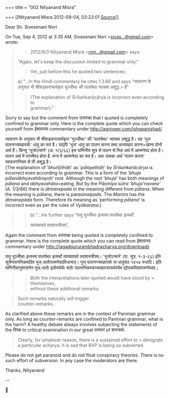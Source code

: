 +++
title = "002 Nityanand Misra"

+++
[[Nityanand Misra	2012-09-04, 03:23:01 [Source](https://groups.google.com/g/bvparishat/c/ureGR2Y4tBQ)]]



Dear Sh. Sivesenani Nori  
  

On Tue, Sep 4, 2012 at 3:35 AM, Sivasenani Nori \<[sivas...@gmail.com]()\> wrote:  

> 
> > 2012/9/3 Nityanand Misra \<[nmi...@gmail.com]()\> says:  
>   
> "Again, let's keep the discussion limited to grammar only."  
>   
> > 
> > Yet, just before this he quoted two sentences:  
>   
> a) "...In the Hindi commentary he cites 1.3.66 and says "व्याकरण के  
> अनुसार भी श्रीशङ्कराचार्यकृत भुञ्जीथाः की पालयेथाः व्याख्या अशुद्ध > है"  
> > 
> > (The explanation of Śrīśaṅkarācārya is incorrect even according to  
> grammar)."  
>   
> > 

  
Sorry to say but the comment from उत्तरपक्ष that I quoted is completely confined to grammar only. Here is the complete quote which you can check yourself from ईशावास्य commentary under <http://agniveer.com/ishopanishad/>  
  
व्याकरण के अनुसार भी श्रीशङ्कराचार्यकृत 'भुञ्जीथाः' की 'पालयेथाः' व्याख्या अशुद्ध है। यह 'भुज पालनाभ्यवहारयोः' धातु का रूप है। यद्यपि 'भुज' धातु का पालन करना तथा अभ्यवहार करना=खाना दोनों अर्थ हैं। किन्तु 'भुजोऽनवने' (अ. १/३/६६) इस पाणिनीय सूत्र से पालन से भिन्न अर्थ में आत्मनेपद होता है। पालन अर्थ में परस्मैपद होता है. मन्त्र में आत्मनेपद का रूप है। अतः उसका अर्थ 'पालन करना' व्याकरणनियम से भी अशुद्ध है।  
(The explanation of '*bhuñjīthāḥ*' as '*pālayethāḥ*' by *Śrīśaṅkarācārya* is incorrect even according to grammar. This is a form of the '*bhuja pālanābhyavahārayoḥ*' root. Although the root '*bhuja*' has both meanings of *pālana* and *abhyavahāra*=eating. But by the *Pāṇinīya sūtra* '*bhujo'navane*' (A. 1/3/66) there is *ātmanepada* in the meaning different from *pālana*. When the meaning is *pālana*, there is *parasmaipada*. The *Mantra* has the *ātmanepada* form. Therefore its meaning as 'performing *pālana'* is incorrect even as per the rules of *Vyākaraṇa*.)  
  


> 
> > 
> > b\) "...He further says "यत्तु भुञ्जीथाः इत्यस्य पालयेथाः इत्यर्थो  
> > 
> > व्याख्यायते तदशास्त्रीयम्".  
>   
> > 

  
Again the comment from उत्तरपक्ष being quoted is completely confined to grammar. Here is the complete quote which you can read from ईशावास्य commentary under <http://jagadgururambhadracharya.org/downloads>  
  
यत्तु भुञ्जीथाः इत्यस्य पालयेथाः इत्यर्थो व्याख्यायते तदशास्त्रीयम्। 'भुजोऽनवने' (पा. सूत्र. १-३-६६) इति सूत्रेणावनभिन्नार्थादेव भुज् धातोरात्मनेपदविधानात्। भुज् पालनाभ्यवहारयोः पा धातुपाठ १४५४ रुधादि। इति पाणिनीयानुशासनेन भुज् धातोः द्वयोरर्थयोः सतोः पालनभिन्नस्याभ्यवहाररूपार्थस्येव द्योतकमिदमात्मनेपदम्।  
  

> 
> > 
> > Both the interpretations later quoted would have stood by > themselves,  
> without these additional remarks.

> Such remarks naturally will trigger  
> counter-remarks.

  
As clarified above these remarks are in the context of Paninian grammar only. As long as counter-remarks are confined to Paninian grammar, what is the harm? A healthy debate always involves subjecting the statements of the विपक्ष to critical examination in our great परम्परा of शास्त्रार्थ.  

  

> Clearly, for whatever reason, there is a sustained effort to > denigrate  
> a particular acharya. It is sad that BVP is being so subverted.  
>   

  
Please do not get paranoid and do not float conspiracy theories. There is no such effort of subversion. In any case the moderators are there.  
  
Thanks, Nityanand  
  
--  



